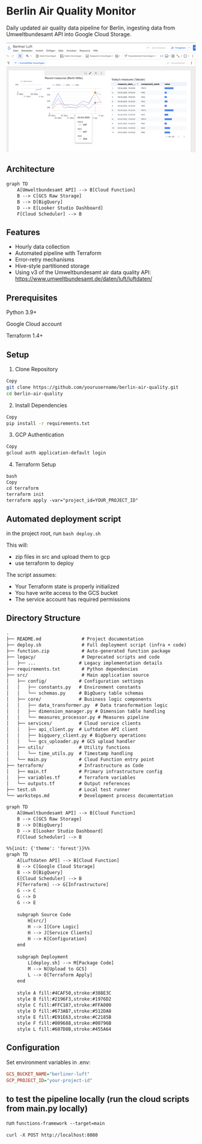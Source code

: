 # Berlin Air Quality Monitor

Daily updated air quality data pipeline for Berlin, ingesting data from Umweltbundesamt API into Google Cloud Storage.

![](assets/dashboard.png)

## Architecture

```mermaid
graph TD
    A[Umweltbundesamt API] --> B[Cloud Function]
    B --> C[GCS Raw Storage]
    B --> D[BigQuery]
    D --> E[Looker Studio Dashboard]
    F[Cloud Scheduler] --> B
```

## Features

- Hourly data collection
- Automated pipeline with Terraform
- Error-retry mechanisms
- Hive-style partitioned storage
- Using v3 of the Umweltbundesamt air data quality API: https://www.umweltbundesamt.de/daten/luft/luftdaten/

## Prerequisites

Python 3.9+

Google Cloud account

Terraform 1.4+

## Setup

1. Clone Repository

```bash
Copy
git clone https://github.com/yourusername/berlin-air-quality.git
cd berlin-air-quality
```

2. Install Dependencies

```bash
Copy
pip install -r requirements.txt
```

3. GCP Authentication

```bash
Copy
gcloud auth application-default login
```

4. Terraform Setup

```
bash
Copy
cd terraform
terraform init
terraform apply -var="project_id=YOUR_PROJECT_ID"
```

## Automated deployment script

in the project root, run `bash deploy.sh`

This will:

- zip files in src and upload them to gcp
- use terraform to deploy

The script assumes:

- Your Terraform state is properly initialized
- You have write access to the GCS bucket
- The service account has required permissions

## Directory Structure

```
.
├── README.md               # Project documentation
├── deploy.sh               # Full deployment script (infra + code)
├── function.zip            # Auto-generated function package
├── legacy/                 # Deprecated scripts and code
│   ├── ...                # Legacy implementation details
├── requirements.txt        # Python dependencies
├── src/                    # Main application source
│   ├── config/            # Configuration settings
│   │   ├── constants.py   # Environment constants
│   │   └── schemas.py     # BigQuery table schemas
│   ├── core/              # Business logic components
│   │   ├── data_transformer.py  # Data transformation logic
│   │   ├── dimension_manager.py # Dimension table handling
│   │   └── measures_processor.py # Measures pipeline
│   ├── services/          # Cloud service clients
│   │   ├── api_client.py  # Luftdaten API client
│   │   ├── bigquery_client.py # BigQuery operations
│   │   └── gcs_uploader.py # GCS upload handler
│   ├── utils/             # Utility functions
│   │   └── time_utils.py  # Timestamp handling
│   └── main.py            # Cloud Function entry point
├── terraform/             # Infrastructure as Code
│   ├── main.tf            # Primary infrastructure config
│   ├── variables.tf       # Terraform variables
│   └── outputs.tf         # Output references
├── test.sh                # Local test runner
└── worksteps.md           # Development process documentation
```

```mermaid
graph TD
    A[Umweltbundesamt API] --> B[Cloud Function]
    B --> C[GCS Raw Storage]
    B --> D[BigQuery]
    D --> E[Looker Studio Dashboard]
    F[Cloud Scheduler] --> B
```

```mermaid
%%{init: {'theme': 'forest'}}%%
graph TD
    A[Luftdaten API] --> B[Cloud Function]
    B --> C[Google Cloud Storage]
    B --> D[BigQuery]
    E[Cloud Scheduler] --> B
    F[Terraform] --> G[Infrastructure]
    G --> C
    G --> D
    G --> E
  
    subgraph Source Code
        H[src/]
        H --> I[Core Logic]
        H --> J[Service Clients]
        H --> K[Configuration]
    end
  
    subgraph Deployment
        L[deploy.sh] --> M[Package Code]
        M --> N[Upload to GCS]
        L --> O[Terraform Apply]
    end

    style A fill:#4CAF50,stroke:#388E3C
    style B fill:#2196F3,stroke:#1976D2
    style C fill:#FFC107,stroke:#FFA000
    style D fill:#673AB7,stroke:#512DA8
    style E fill:#E91E63,stroke:#C2185B
    style F fill:#009688,stroke:#00796B
    style L fill:#607D8B,stroke:#455A64
```

## Configuration

Set environment variables in .env:

```ini
GCS_BUCKET_NAME="berliner-luft"
GCP_PROJECT_ID="your-project-id"
```

## to test the pipeline locally (run the cloud scripts from main.py locally)

run
`functions-framework --target=main`

`curl -X POST http://localhost:8080`
